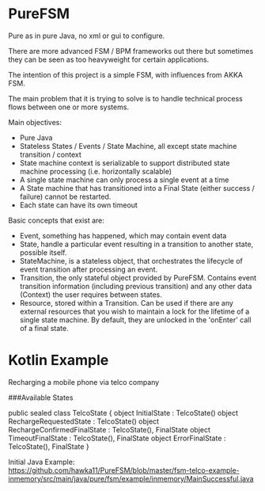 PureFSM
=========

Pure as in pure Java, no xml or gui to configure.

There are more advanced FSM / BPM frameworks out there but sometimes they can be seen as too heavyweight for certain applications.

The intention of this project is a simple FSM, with influences from AKKA FSM.

The main problem that it is trying to solve is to handle technical process flows between one or more systems.

Main objectives:
 - Pure Java
 - Stateless States / Events / State Machine, all except state machine transition / context
 - State machine context is serializable to support distributed state machine processing (i.e. horizontally scalable)
 - A single state machine can only process a single event at a time
 - A State machine that has transitioned into a Final State (either success / failure) cannot be restarted.
 - Each state can have its own timeout
 
Basic concepts that exist are:
 - Event, something has happened, which may contain event data
 - State, handle a particular event resulting in a transition to another state, possible itself.
 - StateMachine, is a stateless object, that orchestrates the lifecycle of event transition after processing an event.
 - Transition, the only stateful object provided by PureFSM. 
   Contains event transition information (including previous transition) and 
   any other data (Context) the user requires between states.
 - Resource, stored within a Transition. Can be used if there are any external resources 
   that you wish to maintain a lock for the lifetime of a single state machine.
   By default, they are unlocked in the 'onEnter' call of a final state.

Kotlin Example
========

Recharging a mobile phone via telco company

###Available States

public sealed class TelcoState {
    object InitialState : TelcoState()
    object RechargeRequestedState : TelcoState()
    object RechargeConfirmedFinalState : TelcoState(), FinalState
    object TimeoutFinalState : TelcoState(), FinalState
    object ErrorFinalState : TelcoState(), FinalState
}


Initial Java Example: https://github.com/hawka11/PureFSM/blob/master/fsm-telco-example-inmemory/src/main/java/pure/fsm/example/inmemory/MainSuccessful.java

